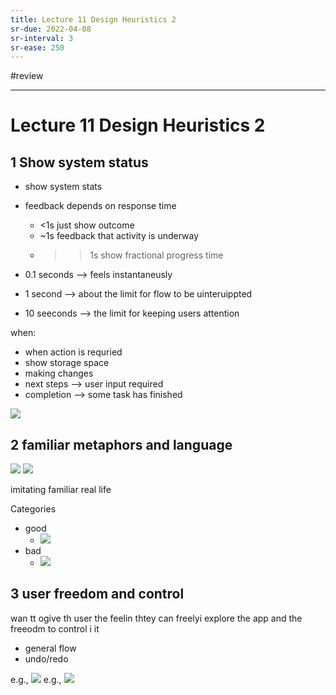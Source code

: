 ```yaml
---
title: Lecture 11 Design Heuristics 2
sr-due: 2022-04-08
sr-interval: 3
sr-ease: 250
---
```

#review 

---

# Lecture 11 Design Heuristics 2

## 1 Show system status
- show system stats

- feedback depends on response time
	- <1s just show outcome
	- ~1s feedback that activity is underway
	- >>1s show fractional progress time 

- 0.1 seconds --> feels instantaneusly
- 1 second --> about the limit for flow to be uinteruippted
- 10 seeconds --> the limit for keeping users attention

when:
- when action is requried
- show storage space
- making changes
- next steps --> user input required
- completion --> some task has finished

![](https://i.imgur.com/QzHRh9Z.png)

## 2 familiar metaphors and language
![](https://i.imgur.com/sdNv98E.png)
![](https://i.imgur.com/IbIBK5t.png)

imitating familiar real life

Categories
- good
	- ![](https://i.imgur.com/7wRRBii.png)
- bad
	- ![](https://i.imgur.com/vDKOuOo.png)

## 3 user freedom and control

wan tt ogive th user the feelin thtey can freelyi explore the app
and the freeodm to control i it

- general flow
- undo/redo

e.g., ![](https://i.imgur.com/zF5LDVx.png)
e.g., ![](https://i.imgur.com/eqfs1D6.png)





